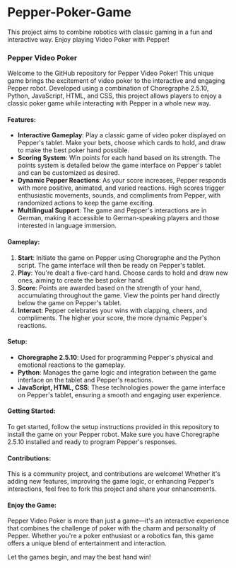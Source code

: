 # Pepper-Poker-Game
This project aims to combine robotics with classic gaming in a fun and interactive way. Enjoy playing Video Poker with Pepper!

### Pepper Video Poker

Welcome to the GitHub repository for Pepper Video Poker! This unique game brings the excitement of video poker to the interactive and engaging Pepper robot. Developed using a combination of Choregraphe 2.5.10, Python, JavaScript, HTML, and CSS, this project allows players to enjoy a classic poker game while interacting with Pepper in a whole new way.

#### Features:

- **Interactive Gameplay**: Play a classic game of video poker displayed on Pepper's tablet. Make your bets, choose which cards to hold, and draw to make the best poker hand possible.
- **Scoring System**: Win points for each hand based on its strength. The points system is detailed below the game interface on Pepper's tablet and can be customized as desired.
- **Dynamic Pepper Reactions**: As your score increases, Pepper responds with more positive, animated, and varied reactions. High scores trigger enthusiastic movements, sounds, and compliments from Pepper, with randomized actions to keep the game exciting.
- **Multilingual Support**: The game and Pepper's interactions are in German, making it accessible to German-speaking players and those interested in language immersion.

#### Gameplay: 

1. **Start**: Initiate the game on Pepper using Choregraphe and the Python script. The game interface will then be ready on Pepper's tablet.
2. **Play**: You're dealt a five-card hand. Choose cards to hold and draw new ones, aiming to create the best poker hand. 
3. **Score**: Points are awarded based on the strength of your hand, accumulating throughout the game. View the points per hand directly below the game on Pepper's tablet.
4. **Interact**: Pepper celebrates your wins with clapping, cheers, and compliments. The higher your score, the more dynamic Pepper's reactions.

#### Setup:

- **Choregraphe 2.5.10**: Used for programming Pepper's physical and emotional reactions to the gameplay.
- **Python**: Manages the game logic and integration between the game interface on the tablet and Pepper's reactions.
- **JavaScript, HTML, CSS**: These technologies power the game interface on Pepper's tablet, ensuring a smooth and engaging user experience.

#### Getting Started:

To get started, follow the setup instructions provided in this repository to install the game on your Pepper robot. Make sure you have Choregraphe 2.5.10 installed and ready to program Pepper's responses.

#### Contributions:

This is a community project, and contributions are welcome! Whether it's adding new features, improving the game logic, or enhancing Pepper's interactions, feel free to fork this project and share your enhancements.

#### Enjoy the Game:

Pepper Video Poker is more than just a game—it's an interactive experience that combines the challenge of poker with the charm and personality of Pepper. Whether you're a poker enthusiast or a robotics fan, this game offers a unique blend of entertainment and interaction.

Let the games begin, and may the best hand win!
